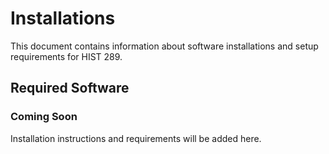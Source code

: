 # Installations

This document contains information about software installations and setup requirements for HIST 289.

## Required Software

### Coming Soon
Installation instructions and requirements will be added here.
